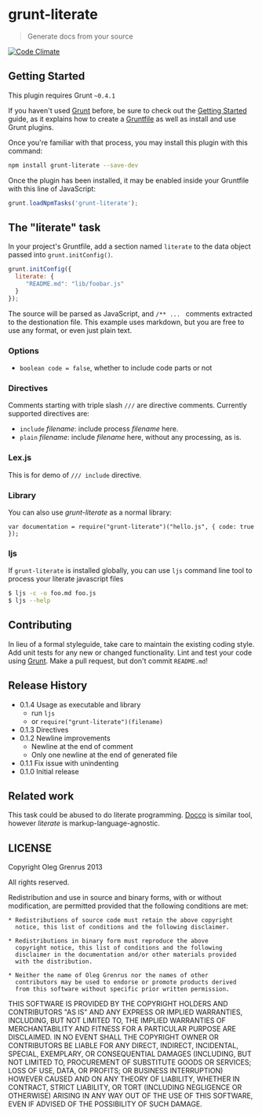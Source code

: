 # grunt-literate

> Generate docs from your source

[![Code Climate](https://codeclimate.com/github/phadej/grunt-literate.png)](https://codeclimate.com/github/phadej/grunt-literate)

## Getting Started

This plugin requires Grunt `~0.4.1`

If you haven't used [Grunt](http://gruntjs.com/) before,
be sure to check out the [Getting Started](http://gruntjs.com/getting-started) guide,
as it explains how to create a [Gruntfile](http://gruntjs.com/sample-gruntfile) as well as install and use Grunt plugins.

Once you're familiar with that process, you may install this plugin with this command:

```sh
npm install grunt-literate --save-dev
```

Once the plugin has been installed, it may be enabled inside your Gruntfile with this line of JavaScript:

```js
grunt.loadNpmTasks('grunt-literate');
```

## The "literate" task

In your project's Gruntfile, add a section named `literate` to the data object passed into `grunt.initConfig()`.

```js
grunt.initConfig({
  literate: {
     "README.md": "lib/foobar.js"
  }
});
```

The source will be parsed as JavaScript, and `/** ... ` comments extracted to the destionation file.
This example uses markdown, but you are free to use any format, or even just plain text.

### Options

- `boolean code = false`, whether to include code parts or not

### Directives

Comments starting with triple slash `///` are directive comments. Currently supported directives are:

- `include` _filename_: include process _filename_ here.
- `plain` _filename_: include _filename_ here, without any processing, as is.


### Lex.js

This is for demo of `/// include` directive.

### Library

You can also use *grunt-literate* as a normal library:

```
var documentation = require("grunt-literate")("hello.js", { code: true });
```

### ljs

If `grunt-literate` is installed globally,
you can use `ljs` command line tool to process your literate javascript files

```sh
$ ljs -c -o foo.md foo.js
$ ljs --help
```


## Contributing

In lieu of a formal styleguide, take care to maintain the existing coding style.
Add unit tests for any new or changed functionality.
Lint and test your code using [Grunt](http://gruntjs.com/).
Make a pull request, but don't commit `README.md`!

## Release History

- 0.1.4 Usage as executable and library
  - run `ljs`
  - or `require("grunt-literate")(filename)`
- 0.1.3 Directives
- 0.1.2 Newline improvements
  - Newline at the end of comment
  - Only one newline at the end of generated file
- 0.1.1 Fix issue with unindenting
- 0.1.0 Initial release
## Related work

This task could be abused to do literate programming.
[Docco](http://jashkenas.github.io/docco/) is similar tool,
however *literate* is markup-language-agnostic.

## LICENSE

Copyright Oleg Grenrus 2013

All rights reserved.

Redistribution and use in source and binary forms, with or without
modification, are permitted provided that the following conditions are met:

    * Redistributions of source code must retain the above copyright
      notice, this list of conditions and the following disclaimer.

    * Redistributions in binary form must reproduce the above
      copyright notice, this list of conditions and the following
      disclaimer in the documentation and/or other materials provided
      with the distribution.

    * Neither the name of Oleg Grenrus nor the names of other
      contributors may be used to endorse or promote products derived
      from this software without specific prior written permission.

THIS SOFTWARE IS PROVIDED BY THE COPYRIGHT HOLDERS AND CONTRIBUTORS
"AS IS" AND ANY EXPRESS OR IMPLIED WARRANTIES, INCLUDING, BUT NOT
LIMITED TO, THE IMPLIED WARRANTIES OF MERCHANTABILITY AND FITNESS FOR
A PARTICULAR PURPOSE ARE DISCLAIMED. IN NO EVENT SHALL THE COPYRIGHT
OWNER OR CONTRIBUTORS BE LIABLE FOR ANY DIRECT, INDIRECT, INCIDENTAL,
SPECIAL, EXEMPLARY, OR CONSEQUENTIAL DAMAGES (INCLUDING, BUT NOT
LIMITED TO, PROCUREMENT OF SUBSTITUTE GOODS OR SERVICES; LOSS OF USE,
DATA, OR PROFITS; OR BUSINESS INTERRUPTION) HOWEVER CAUSED AND ON ANY
THEORY OF LIABILITY, WHETHER IN CONTRACT, STRICT LIABILITY, OR TORT
(INCLUDING NEGLIGENCE OR OTHERWISE) ARISING IN ANY WAY OUT OF THE USE
OF THIS SOFTWARE, EVEN IF ADVISED OF THE POSSIBILITY OF SUCH DAMAGE.
